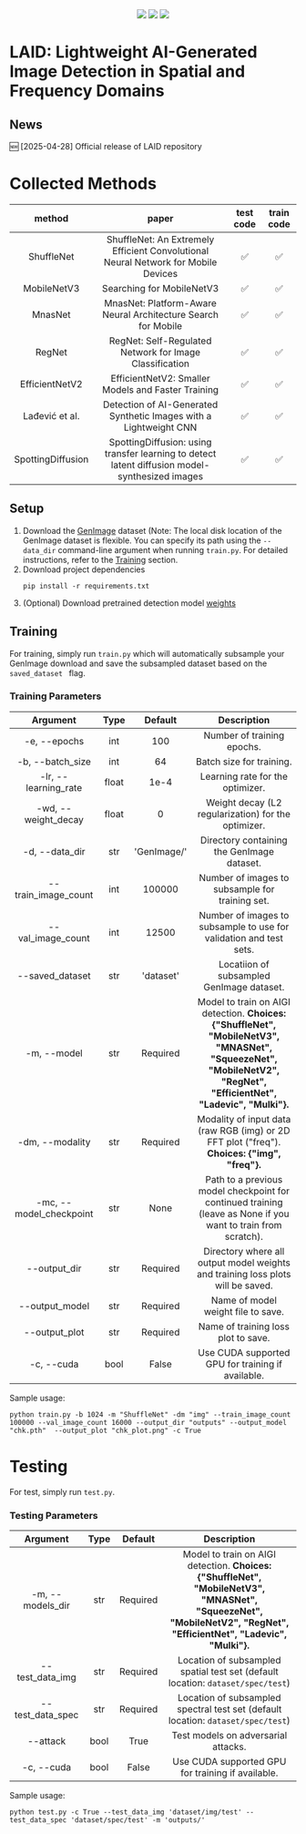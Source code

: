 <div align="center">

<div>
   <a href="https://github.com/nchivar/LAID"><img src="https://visitor-badge.laobi.icu/badge?page_id=nchivar/LAID"/></a>
   <a href="https://github.com/nchivar/LAID"><img src="https://img.shields.io/github/stars/Ekko-zn/nchivar/LAID"/></a>
   <a href="https://drive.google.com/drive/folders/1FY7boXxIyKh8XYJwFwR104XL8_C35Umc?usp=sharing"><img src="https://img.shields.io/badge/Database-Release-green"></a>
</div>


</div>

#  LAID: Lightweight AI-Generated Image Detection in Spatial and Frequency Domains

## News
:new: [2025-04-28] Official release of LAID repository

# Collected Methods
|method|paper|test code|train code|
|:--------:|:------:|:----:|:------:|
|ShuffleNet|ShuffleNet: An Extremely Efficient Convolutional Neural Network for Mobile Devices|:white_check_mark:|:white_check_mark:|
|MobileNetV3|Searching for MobileNetV3|:white_check_mark:|:white_check_mark:|
|MnasNet|MnasNet: Platform-Aware Neural Architecture Search for Mobile|:white_check_mark:|:white_check_mark:|
|RegNet|RegNet: Self-Regulated Network for Image Classification|:white_check_mark:|:white_check_mark:|
|EfficientNetV2|EfficientNetV2: Smaller Models and Faster Training|:white_check_mark:|:white_check_mark:|
|Lađević et al.|Detection of AI-Generated Synthetic Images with a Lightweight CNN|:white_check_mark:|:white_check_mark:|
|SpottingDiffusion |SpottingDiffusion: using transfer learning to detect latent diffusion model-synthesized images|:white_check_mark:|:white_check_mark:|


## Setup
1. Download the [GenImage](https://github.com/GenImage-Dataset/GenImage) dataset (Note: The local disk location of the GenImage dataset is flexible. You can specify its path using the `--data_dir` command-line argument when running `train.py`. For detailed instructions, refer to the [Training](#Training) section.
2. Download project dependencies
    ```
    pip install -r requirements.txt
    ```
3. (Optional) Download pretrained detection model [weights](https://drive.google.com/drive/folders/1FY7boXxIyKh8XYJwFwR104XL8_C35Umc?usp=sharing)

## Training
For training, simply run `train.py` which will automatically subsample your GenImage download and save the subsampled dataset based on the `saved_dataset ` flag. 

### Training Parameters
|Argument | Type | Default | Description|
|:------------:|:------:|:----:|:------:|
-e, --epochs | int | 100 | Number of training epochs.
-b, --batch_size | int | 64 | Batch size for training.
-lr, --learning_rate | float | 1e-4 | Learning rate for the optimizer.
-wd, --weight_decay | float | 0 | Weight decay (L2 regularization) for the optimizer.
-d, --data_dir | str | 'GenImage/' | Directory containing the GenImage dataset.
--train_image_count | int | 100000 | Number of images to subsample for training set.
--val_image_count | int | 12500 | Number of images to subsample to use for validation and test sets.
--saved_dataset | str | 'dataset' | Locatiion of subsampled GenImage dataset.
-m, --model | str | Required | Model to train on AIGI detection. **Choices: {"ShuffleNet", "MobileNetV3", "MNASNet", "SqueezeNet", "MobileNetV2", "RegNet", "EfficientNet", "Ladevic", "Mulki"}.**
-dm, --modality | str | Required | Modality of input data (raw RGB (img) or 2D FFT plot ("freq"). **Choices: {"img", "freq"}.**
-mc, --model_checkpoint | str | None | Path to a previous model checkpoint for continued training (leave as None if you want to train from scratch).
--output_dir | str | Required | Directory where all output model weights and training loss plots will be saved.
--output_model | str | Required | Name of model weight file to save.
--output_plot | str | Required | Name of training loss plot to save.
-c, --cuda | bool | False | Use CUDA supported GPU for training if available.

Sample usage:
```
python train.py -b 1024 -m "ShuffleNet" -dm "img" --train_image_count 100000 --val_image_count 16000 --output_dir "outputs" --output_model "chk.pth"  --output_plot "chk_plot.png" -c True

```

# Testing
For test, simply run `test.py`.

### Testing Parameters
|Argument | Type | Default | Description|
|:-----------:|:------:|:----:|:------:|
-m, --models_dir | str | Required | Model to train on AIGI detection. **Choices: {"ShuffleNet", "MobileNetV3", "MNASNet", "SqueezeNet", "MobileNetV2", "RegNet", "EfficientNet", "Ladevic", "Mulki"}.**
--test_data_img | str | Required | Location of subsampled spatial test set (default location: ```dataset/spec/test```)
--test_data_spec | str | Required | Location of subsampled spectral test set (default location: ```dataset/spec/test```)
--attack | bool | True | Test models on adversarial attacks.
-c, --cuda | bool | False | Use CUDA supported GPU for training if available.

Sample usage:
```
python test.py -c True --test_data_img 'dataset/img/test' --test_data_spec 'dataset/spec/test' -m 'outputs/'

```
